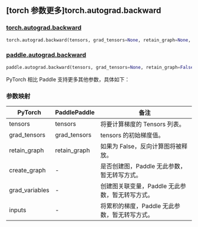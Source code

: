 ## [torch 参数更多]torch.autograd.backward

### [torch.autograd.backward](https://pytorch.org/docs/stable/generated/torch.autograd.backward.html#torch.autograd.backward)

```python
torch.autograd.backward(tensors, grad_tensors=None, retain_graph=None, create_graph=False, grad_variables=None, inputs=None)
```

### [paddle.autograd.backward](https://www.paddlepaddle.org.cn/documentation/docs/zh/develop/api/paddle/autograd/backward_cn.html)

```python
paddle.autograd.backward(tensors, grad_tensors=None, retain_graph=False)
```

PyTorch 相比 Paddle 支持更多其他参数，具体如下：

### 参数映射

| PyTorch        | PaddlePaddle | 备注                                  |
| -------------- | ------------ | ------------------------------------- |
| tensors        | tensors      | 将要计算梯度的 Tensors 列表。         |
| grad_tensors   | grad_tensors | tensors 的初始梯度值。                |
| retain_graph   | retain_graph | 如果为 False，反向计算图将被释放。    |
| create_graph   | -            | 是否创建图，Paddle 无此参数，暂无转写方式。     |
| grad_variables | -            | 创建图关联变量，Paddle 无此参数，暂无转写方式。 |
| inputs         | -            | 将累积的梯度，Paddle 无此参数，暂无转写方式。   |

